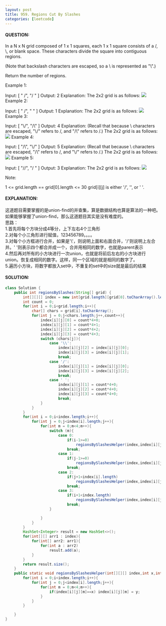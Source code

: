 ```yaml
---
layout: post
title: 959. Regions Cut By Slashes
categories: [leetcode]
---
```

#### QUESTION:
In a N x N grid composed of 1 x 1 squares, each 1 x 1 square consists of a /, \\, or blank space.  These characters divide the square into contiguous regions.

(Note that backslash characters are escaped, so a \ is represented as "\\".)

Return the number of regions.

 

Example 1:

Input:
[
  " /",
  "/ "
]
Output: 2
Explanation: The 2x2 grid is as follows:
![](https://assets.leetcode.com/uploads/2018/12/15/1.png)
Example 2:

Input:
[
  " /",
  "  "
]
Output: 1
Explanation: The 2x2 grid is as follows:
![](https://assets.leetcode.com/uploads/2018/12/15/2.png)
Example 3:

Input:
[
  "\\/",
  "/\\"
]
Output: 4
Explanation: (Recall that because \ characters are escaped, "\\/" refers to \/, and "/\\" refers to /\.)
The 2x2 grid is as follows:
![](https://assets.leetcode.com/uploads/2018/12/15/3.png)
Example 4:

Input:
[
  "/\\",
  "\\/"
]
Output: 5
Explanation: (Recall that because \ characters are escaped, "/\\" refers to /\, and "\\/" refers to \/.)
The 2x2 grid is as follows:
![](https://assets.leetcode.com/uploads/2018/12/15/4.png)
Example 5:

Input:
[
  "//",
  "/ "
]
Output: 3
Explanation: The 2x2 grid is as follows:
![](https://assets.leetcode.com/uploads/2018/12/15/5.png)
 

Note:

1 <= grid.length == grid[0].length <= 30
grid[i][j] is either '/', '\', or ' '.
#### EXPLANATION:
这道题目需要掌握的是union-find的并查集，算是数据结构也算是算法的一种吧。如果能够掌握了union-find，那么这道题目其实是没有难度的。  
思路：  
1.首先将每个方块分成4等分，上下左右4个三角形  
2.对每个小三角形进行赋值，123456789。。。。  
3.对每个小方框进行合并，如果是'\\'，则说明上面和右面合并，'/'则说明上左合并。' '则表示四个都合并成一个，合并用相同的数字，也就是parent表示  
4.然后再对所有的小方块进行一次union，也就是将前后左右的小方块进行union。恢复成相同的数字。这样，同一个区域的就是相同的数字了。  
5.遍历小方块，将数字都放入set中，不重复的set中的size就是最后的结果
#### SOLUTION:
```java
class Solution {
    public int regionsBySlashes(String[] grid) {
        int[][][] index = new int[grid.length][grid[0].toCharArray().length][4];
        int count = 0;
        for(int i = 0;i<grid.length;i++){
            char[] chars = grid[i].toCharArray();
            for(int j = 0;j<chars.length;j++,count++){
                index[i][j][0] = count*4+0;
                index[i][j][1] = count*4+1;
                index[i][j][2] = count*4+2;
                index[i][j][3] = count*4+3;
                switch (chars[j]){
                    case '\\':
                        index[i][j][2] = index[i][j][0];
                        index[i][j][3] = index[i][j][1];
                        break;
                    case '/':
                        index[i][j][1] = index[i][j][0];
                        index[i][j][3] = index[i][j][2];
                        break;
                    case ' ':
                        index[i][j][1] = count*4+0;
                        index[i][j][2] = count*4+0;
                        index[i][j][3] = count*4+0;
                        break;
                }
            }
        }
        for(int i = 0;i<index.length;i++){
            for(int j = 0;j<index[i].length;j++){
                for(int m = 0;m<4;m++){
                    switch (m){
                        case 0:
                            if(i-1>=0)
                                regionsBySlashesHelper(index,index[i][j][0],index[i-1][j][3]);
                            break;
                        case 1:
                            if(j-1>=0)
                                regionsBySlashesHelper(index,index[i][j][1],index[i][j-1][2]);
                            break;
                        case 2:
                            if(j+1<index[i].length)
                                regionsBySlashesHelper(index,index[i][j][2],index[i][j+1][1]);
                            break;
                        case 3:
                            if(i+1<index.length)
                                regionsBySlashesHelper(index,index[i][j][3],index[i+1][j][0]);
                            break;
                    }

                }
            }
        }
        HashSet<Integer> result = new HashSet<>();
        for(int[][] arr1 : index){
            for(int[] arr2: arr1){
                for(int a : arr2)
                    result.add(a);
            }
        }
        return result.size();
    }
    public static void regionsBySlashesHelper(int[][][] index,int x,int y){
        for(int i = 0;i<index.length;i++){
            for(int j = 0;j<index[i].length;j++){
                for(int m = 0;m<4;m++){
                    if(index[i][j][m]==x) index[i][j][m] = y;
                }
            }
        }

    }
}
```
